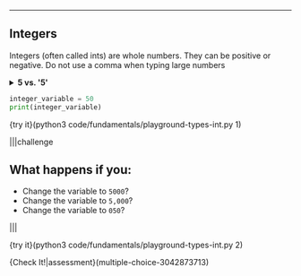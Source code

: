 ---

## Integers
Integers (often called ints) are whole numbers. They can be positive or negative. Do not use a comma when typing large numbers

<details>
  <summary><b>5 vs. '5'</b></summary>
  <code>5</code> is not the same thing as <code>'5'</code>. The first one is an integer, the second is a string. You will see in a later lesson the different operations you can perform on strings and numbers. Treating a string as a number can cause errors.
</details>
  
```python
integer_variable = 50
print(integer_variable)
```

{try it}(python3 code/fundamentals/playground-types-int.py 1)
  
|||challenge
## What happens if you:
* Change the variable to `5000`?
* Change the variable to `5,000`?
* Change the variable to `050`?

|||

{try it}(python3 code/fundamentals/playground-types-int.py 2)

{Check It!|assessment}(multiple-choice-3042873713)
